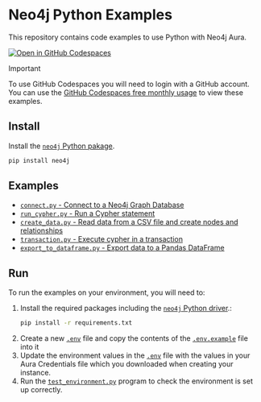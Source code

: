# Neo4j Python Examples

This repository contains code examples to use Python with Neo4j Aura.

[![Open in GitHub Codespaces](https://github.com/codespaces/badge.svg)](https://github.com/codespaces/new/neo4j-examples/python-driver-examples)

> [!IMPORTANT]  
> To use GitHub Codespaces you will need to login with a GitHub account. 
> You can use the [GitHub Codespaces free monthly usage](https://docs.github.com/en/billing/managing-billing-for-your-products/managing-billing-for-github-codespaces/about-billing-for-github-codespaces#monthly-included-storage-and-core-hours-for-personal-accounts) to view these examples.

## Install

Install the [`neo4j` Python pakage](https://neo4j.com/docs/python-manual/current/).

```bash
pip install neo4j
```

## Examples

- [`connect.py` - Connect to a Neo4j Graph Database](examples/connect.py)
- [`run_cypher.py` - Run a Cypher statement](examples/run_cypher.py)
- [`create_data.py` - Read data from a CSV file and create nodes and relationships](examples/create_data.py)
- [`transaction.py` - Execute cypher in a transaction](examples/transaction.py)
- [`export_to_dataframe.py` - Export data to a Pandas DataFrame ](examples/export_to_dataframe.py)

## Run

To run the examples on your environment, you will need to:

1. Install the required packages including the [`neo4j` Python driver](https://neo4j.com/docs/python-manual/current/).:
    ```bash
    pip install -r requirements.txt
    ```
1. Create a new [`.env`](.env) file and copy the contents of the [`.env.example`](.env.example) file into it
1. Update the environment values in the [`.env`](.env) file with the values in your Aura Credentials file which you downloaded when creating your instance.
1. Run the [`test_environment.py`](./llm-knowledge-graph/test_environment.py) program to check the environment is set up correctly.

